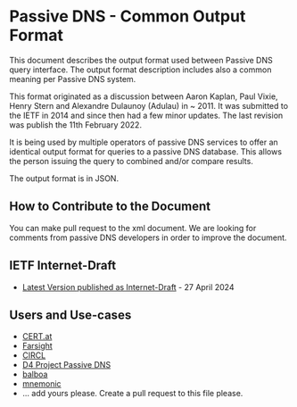 Passive DNS - Common Output Format
==================================

This document describes the output format used between Passive DNS query interface. The output format description
 includes also a common meaning per Passive DNS system.

This format originated as a discussion between Aaron Kaplan, Paul Vixie, Henry Stern and Alexandre Dulaunoy (Adulau) in ~ 2011.
It was submitted to the IETF in 2014 and since then had a few minor updates. The last revision was publish the 11th February 2022.

It is being used by multiple operators of passive DNS services to offer an identical output format for queries to a passive DNS database.
This allows the person issuing the query to combined and/or compare results.

The output format is in JSON.

How to Contribute to the Document
---------------------------------

You can make pull request to the xml document. We are looking for comments from passive DNS developers in order to improve the document.


IETF Internet-Draft
-------------------

- [Latest Version published as Internet-Draft](https://datatracker.ietf.org/doc/draft-dulaunoy-dnsop-passive-dns-cof/) - 27 April 2024 


Users and Use-cases
--------------------

  * [CERT.at](https://pdns.cert.at)
  * [Farsight](https://farsightsecurity.com)
  * [CIRCL](https://www.circl.lu/services/passive-dns/)
  * [D4 Project Passive DNS](https://www.d4-project.org/2019/05/28/passive-dns-tutorial.html)
  * [balboa](https://github.com/DCSO/balboa)
  * [mnemonic](https://docs.mnemonic.no/api/services/pdns/02-private_api.html)
  * ... add yours please. Create a pull request to this file please.



